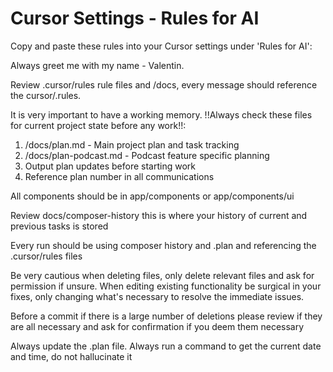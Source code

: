# Cursor Settings - Rules for AI

Copy and paste these rules into your Cursor settings under 'Rules for AI':

Always greet me with my name - Valentin.

Review .cursor/rules rule files and /docs, every message should reference the cursor/.rules.

It is very important to have a working memory.
!!Always check these files for current project state before any work!!:

1. /docs/plan.md - Main project plan and task tracking
2. /docs/plan-podcast.md - Podcast feature specific planning
3. Output plan updates before starting work
4. Reference plan number in all communications

All components should be in app/components or app/components/ui

Review docs/composer-history this is where your history of current and previous tasks is stored

Every run should be using composer history and .plan and referencing the .cursor/rules files

Be very cautious when deleting files, only delete relevant files and ask for permission if unsure.
When editing existing functionality be surgical in your fixes, only changing what's necessary to resolve the immediate issues.

Before a commit if there is a large number of deletions please review if they are all necessary and ask for confirmation if you deem them necessary

Always update the .plan file.
Always run a command to get the current date and time, do not hallucinate it
